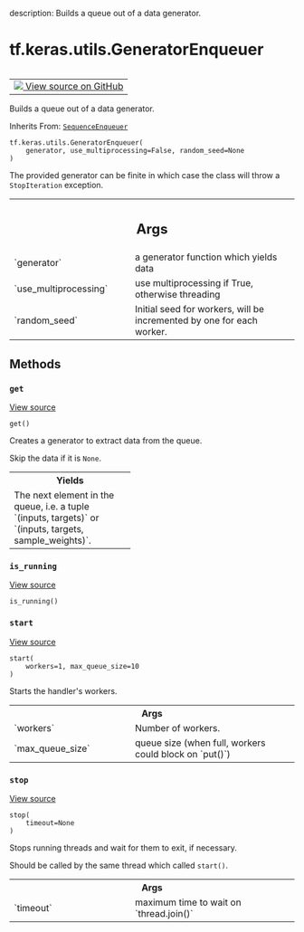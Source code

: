 description: Builds a queue out of a data generator.

<div itemscope itemtype="http://developers.google.com/ReferenceObject">
<meta itemprop="name" content="tf.keras.utils.GeneratorEnqueuer" />
<meta itemprop="path" content="Stable" />
<meta itemprop="property" content="__init__"/>
<meta itemprop="property" content="get"/>
<meta itemprop="property" content="is_running"/>
<meta itemprop="property" content="start"/>
<meta itemprop="property" content="stop"/>
</div>

# tf.keras.utils.GeneratorEnqueuer

<!-- Insert buttons and diff -->

<table class="tfo-notebook-buttons tfo-api nocontent" align="left">
<td>
  <a target="_blank" href="https://github.com/keras-team/keras/tree/v2.15.0/keras/utils/data_utils.py#L917-L1007">
    <img src="https://www.tensorflow.org/images/GitHub-Mark-32px.png" />
    View source on GitHub
  </a>
</td>
</table>



Builds a queue out of a data generator.

Inherits From: [`SequenceEnqueuer`](../../../tf/keras/utils/SequenceEnqueuer.md)

<pre class="devsite-click-to-copy prettyprint lang-py tfo-signature-link">
<code>tf.keras.utils.GeneratorEnqueuer(
    generator, use_multiprocessing=False, random_seed=None
)
</code></pre>



<!-- Placeholder for "Used in" -->

The provided generator can be finite in which case the class will throw
a `StopIteration` exception.

<!-- Tabular view -->
 <table class="responsive fixed orange">
<colgroup><col width="214px"><col></colgroup>
<tr><th colspan="2"><h2 class="add-link">Args</h2></th></tr>

<tr>
<td>
`generator`<a id="generator"></a>
</td>
<td>
a generator function which yields data
</td>
</tr><tr>
<td>
`use_multiprocessing`<a id="use_multiprocessing"></a>
</td>
<td>
use multiprocessing if True, otherwise threading
</td>
</tr><tr>
<td>
`random_seed`<a id="random_seed"></a>
</td>
<td>
Initial seed for workers,
will be incremented by one for each worker.
</td>
</tr>
</table>



## Methods

<h3 id="get"><code>get</code></h3>

<a target="_blank" class="external" href="https://github.com/keras-team/keras/tree/v2.15.0/keras/utils/data_utils.py#L968-L1007">View source</a>

<pre class="devsite-click-to-copy prettyprint lang-py tfo-signature-link">
<code>get()
</code></pre>

Creates a generator to extract data from the queue.

Skip the data if it is `None`.

<!-- Tabular view -->
 <table class="responsive fixed orange">
<colgroup><col width="214px"><col></colgroup>
<tr><th colspan="2">Yields</th></tr>
<tr class="alt">
<td colspan="2">
The next element in the queue, i.e. a tuple
`(inputs, targets)` or
`(inputs, targets, sample_weights)`.
</td>
</tr>

</table>



<h3 id="is_running"><code>is_running</code></h3>

<a target="_blank" class="external" href="https://github.com/keras-team/keras/tree/v2.15.0/keras/utils/data_utils.py#L702-L703">View source</a>

<pre class="devsite-click-to-copy prettyprint lang-py tfo-signature-link">
<code>is_running()
</code></pre>




<h3 id="start"><code>start</code></h3>

<a target="_blank" class="external" href="https://github.com/keras-team/keras/tree/v2.15.0/keras/utils/data_utils.py#L705-L723">View source</a>

<pre class="devsite-click-to-copy prettyprint lang-py tfo-signature-link">
<code>start(
    workers=1, max_queue_size=10
)
</code></pre>

Starts the handler's workers.


<!-- Tabular view -->
 <table class="responsive fixed orange">
<colgroup><col width="214px"><col></colgroup>
<tr><th colspan="2">Args</th></tr>

<tr>
<td>
`workers`
</td>
<td>
Number of workers.
</td>
</tr><tr>
<td>
`max_queue_size`
</td>
<td>
queue size
(when full, workers could block on `put()`)
</td>
</tr>
</table>



<h3 id="stop"><code>stop</code></h3>

<a target="_blank" class="external" href="https://github.com/keras-team/keras/tree/v2.15.0/keras/utils/data_utils.py#L730-L744">View source</a>

<pre class="devsite-click-to-copy prettyprint lang-py tfo-signature-link">
<code>stop(
    timeout=None
)
</code></pre>

Stops running threads and wait for them to exit, if necessary.

Should be called by the same thread which called `start()`.

<!-- Tabular view -->
 <table class="responsive fixed orange">
<colgroup><col width="214px"><col></colgroup>
<tr><th colspan="2">Args</th></tr>

<tr>
<td>
`timeout`
</td>
<td>
maximum time to wait on `thread.join()`
</td>
</tr>
</table>





